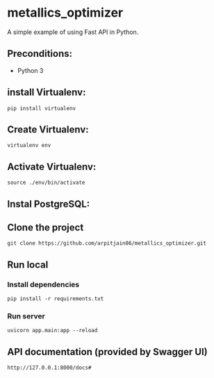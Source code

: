 # metallics_optimizer


A simple example of using Fast API in Python.

## Preconditions:

- Python 3

## install Virtualenv:

```
pip install virtualenv
```
## Create Virtualenv:

```
virtualenv env
```

## Activate Virtualenv:

```
source ./env/bin/activate
```

## Instal PostgreSQL:

## Clone the project

```
git clone https://github.com/arpitjain06/metallics_optimizer.git
```

## Run local

### Install dependencies

```
pip install -r requirements.txt
```

### Run server

```
uvicorn app.main:app --reload
```

## API documentation (provided by Swagger UI)

```
http://127.0.0.1:8000/docs#
```
